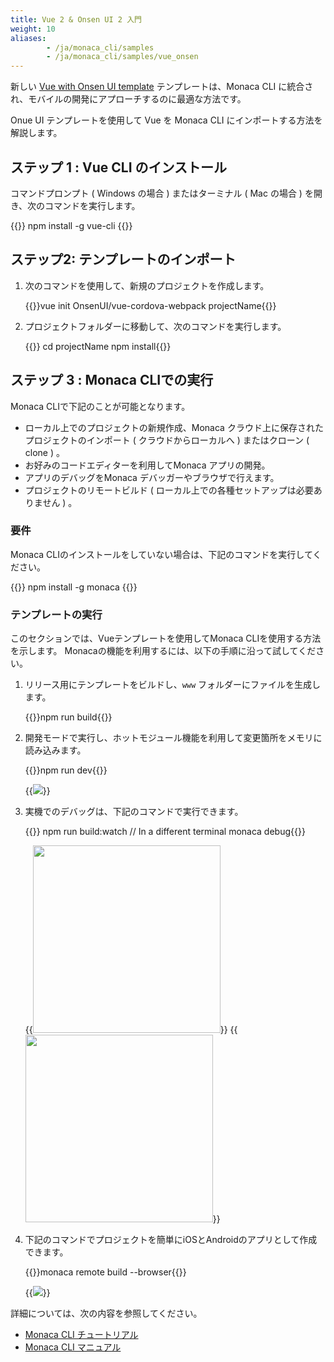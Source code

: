 ```yaml
---
title: Vue 2 & Onsen UI 2 入門
weight: 10
aliases: 
        - /ja/monaca_cli/samples
        - /ja/monaca_cli/samples/vue_onsen
---
```


新しい [Vue with Onsen UI template](https://github.com/OnsenUI/vue-cordova-webpack)
テンプレートは、Monaca CLI に統合され、モバイルの開発にアプローチするのに最適な方法です。

Onue UI テンプレートを使用して Vue を Monaca CLI
にインポートする方法を解説します。

## ステップ 1 : Vue CLI のインストール

コマンドプロンプト ( Windows の場合 ) またはターミナル ( Mac の場合 )
を開き、次のコマンドを実行します。

{{<highlight bash>}}
npm install -g vue-cli
{{</highlight>}}

## ステップ2: テンプレートのインポート

1.  次のコマンドを使用して、新規のプロジェクトを作成します。

    {{<highlight bash>}}vue init OnsenUI/vue-cordova-webpack projectName{{</highlight>}}

2.  プロジェクトフォルダーに移動して、次のコマンドを実行します。

    {{<highlight bash>}}
cd projectName
npm install{{</highlight>}}

## ステップ 3 : Monaca CLIでの実行

Monaca CLIで下記のことが可能となります。

-   ローカル上でのプロジェクトの新規作成、Monaca
    クラウド上に保存されたプロジェクトのインポート (
    クラウドからローカルへ ) またはクローン ( clone ) 。
-   お好みのコードエディターを利用してMonaca アプリの開発。
-   アプリのデバッグをMonaca デバッガーやブラウザで行えます。
-   プロジェクトのリモートビルド ( ローカル上での各種セットアップは必要ありません ) 。

### 要件

Monaca
CLIのインストールをしていない場合は、下記のコマンドを実行してください。

{{<highlight bash>}}
npm install -g monaca
{{</highlight>}}

### テンプレートの実行

このセクションでは、Vueテンプレートを使用してMonaca
CLIを使用する方法を示します。
Monacaの機能を利用するには、以下の手順に沿って試してください。

1.  リリース用にテンプレートをビルドし、`www`
    フォルダーにファイルを生成します。

    {{<highlight bash>}}npm run build{{</highlight>}}

2.  開発モードで実行し、ホットモジュール機能を利用して変更箇所をメモリに読み込みます。

    {{<highlight bash>}}npm run dev{{</highlight>}}

    {{<img src="/images/monaca_cli/samples/vue_onsen/1.png">}}

3.  実機でのデバッグは、下記のコマンドで実行できます。

    {{<highlight bash>}}
npm run build:watch  // In a different terminal
monaca debug{{</highlight>}}

    {{<img src="/images/monaca_cli/samples/vue_onsen/3_1.png" width="300">}}
    {{<img src="/images/monaca_cli/samples/vue_onsen/3_2.png" width="300">}}

4.  下記のコマンドでプロジェクトを簡単にiOSとAndroidのアプリとして作成できます。

    {{<highlight bash>}}monaca remote build --browser{{</highlight>}}

    {{<img src="/images/monaca_cli/samples/vue_onsen/4.png">}}

詳細については、次の内容を参照してください。

- [Monaca CLI チュートリアル](/ja/tutorials/monaca_cli)
- [Monaca CLI マニュアル](/ja/products_guide/monaca_cli)


